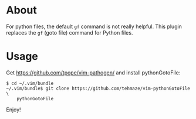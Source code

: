 About
=====

For python files, the default ``gf`` command is not really helpful. This plugin
replaces the ``gf`` (goto file) command for Python files.


Usage
=====

Get https://github.com/tpope/vim-pathogen/ and install pythonGotoFile:

    $ cd ~/.vim/bundle
    ~/.vim/bundle$ git clone https://github.com/tehmaze/vim-pythonGotoFile \
        pythonGotoFile

Enjoy!
